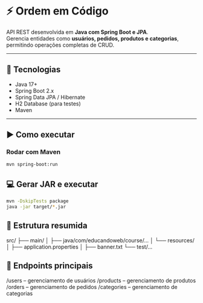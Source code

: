 # ⚡ Ordem em Código

API REST desenvolvida em **Java com Spring Boot e JPA**.  
Gerencia entidades como **usuários, pedidos, produtos e categorias**, permitindo operações completas de CRUD.

---

## 🚀 Tecnologias
- Java 17+
- Spring Boot 2.x
- Spring Data JPA / Hibernate
- H2 Database (para testes)
- Maven

---

## ▶️ Como executar

### Rodar com Maven
```bash
mvn spring-boot:run
```

## 💻 Gerar JAR e executar
```bash
mvn -DskipTests package
java -jar target/*.jar
```
## 📂 Estrutura resumida
src/
 ├── main/
 │   ├── java/com/educandoweb/course/...
 │   └── resources/
 │        ├── application.properties
 │        ├── banner.txt
 └── test/...

## 📌 Endpoints principais
/users – gerenciamento de usuários
/products – gerenciamento de produtos
/orders – gerenciamento de pedidos
/categories – gerenciamento de categorias